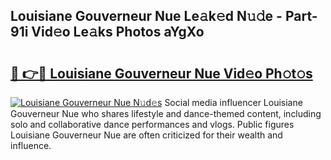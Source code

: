 ## Louisiane Gouverneur Nue Le𝚊k𝚎d N𝚞𝚍e - Part-91i Vid𝚎o Le𝚊ks Photos aYgXo

# <h2><a href="http://fb6p3j.evod.top/?m=Louisiane+Gouverneur+Nue">🔗 👉🔴 Louisiane Gouverneur Nue Vid𝚎o Ph𝚘t𝚘s</a></h2>

[![Louisiane Gouverneur Nue N𝚞d𝚎s](https://i.imgur.com/8V9OHl7.gif)](http://fb6p3j.evod.top/?m=Louisiane+Gouverneur+Nue)
Social media influencer Louisiane Gouverneur Nue who shares lifestyle and dance-themed content, including solo and collaborative dance performances and vlogs. Public figures Louisiane Gouverneur Nue are often criticized for their wealth and influence. 
